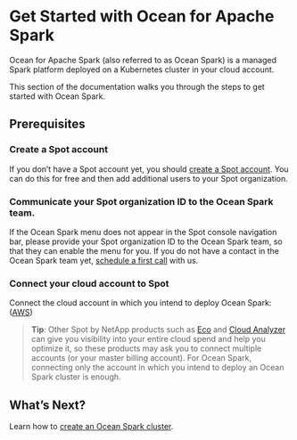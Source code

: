 # Get Started with Ocean for Apache Spark

Ocean for Apache Spark (also referred to as Ocean Spark) is a managed Spark platform deployed on a Kubernetes cluster in your cloud account.

This section of the documentation walks you through the steps to get started with Ocean Spark.

## Prerequisites

### Create a Spot account

If you don’t have a Spot account yet, you should [create a Spot account](https://console.spotinst.com/spt/auth/signUp). You can do this for free and then add additional users to your Spot organization.

### Communicate your Spot organization ID to the Ocean Spark team.

If the Ocean Spark menu does not appear in the Spot console navigation bar, please provide your Spot organization ID to the Ocean Spark team, so that they can enable the menu for you. If you do not have a contact in the Ocean Spark team yet, [schedule a first call](https://calendly.com/oceanspark/demo) with us.

### Connect your cloud account to Spot

Connect the cloud account in which you intend to deploy Ocean Spark: ([AWS](connect-your-cloud-provider/))

> **Tip**: Other Spot by NetApp products such as [Eco](eco/) and [Cloud Analyzer](cloud-analyzer/) can give you visibility into your entire cloud spend and help you optimize it, so these products may ask you to connect multiple accounts (or your master billing account). For Ocean Spark, connecting only the account in which you intend to deploy an Ocean Spark cluster is enough.

## What’s Next?

Learn how to [create an Ocean Spark cluster](ocean-spark/getting-started/create-cluster).
